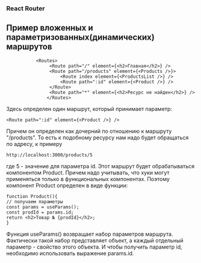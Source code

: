 ### React Router

## Пример вложенных и параметризованных(динамических) маршрутов 
```
           <Routes>
                <Route path="/" element={<h2>Главная</h2>} />
                <Route path="/products" element={<Products />}>
                    <Route index element={<ProductsList />} />
                    <Route path=":id" element={<Product />} />
                </Route>
                <Route path="*" element={<h2>Ресурс не найден</h2>} />
               </Routes>
```


Здесь определен один маршрут, который принимает параметр:

```<Route path=":id" element={<Product />} />```

Причем он определен как дочерний по отношению к маршруту "/products". То есть к подобному ресурсу нам надо будет обращаться по адресу, к примеру

``http://localhost:3000/products/5``

где 5 - значение для параметра id. Этот маршрут будет обрабатываться компонентом Product. Причем надо учитывать, что хуки могут применяться только в функциональных компонентах. Поэтому компонент Product определен в виде функции:

```
function Product(){
// получаем параметры
const params = useParams();
const prodId = params.id;
return <h2>Товар № {prodId}</h2>;
}
```

Функция useParams() возвращает набор параметров маршрута. Фактически такой набор представляет объект, а каждый отдельный параметр - свойство этого объекта. И чтобы получить параметр id, необходимо использовать выражение params.id.